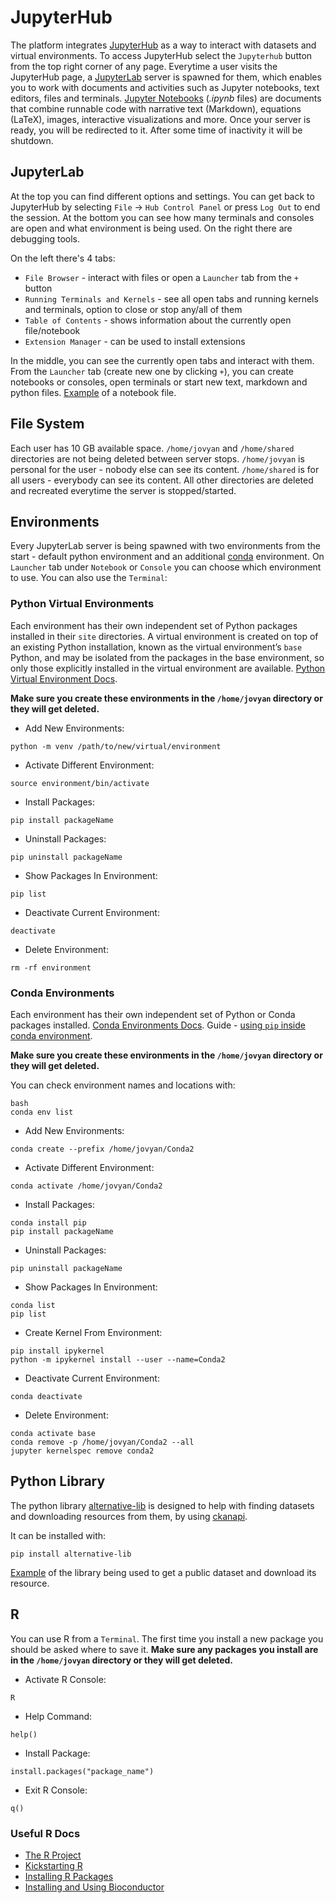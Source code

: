 # JupyterHub

The platform integrates <a href="https://jupyterhub.readthedocs.io/en/stable/" target="_blank">JupyterHub</a> as a way to interact with datasets and virtual environments. To access JupyterHub select the `Jupyterhub` button from the top right corner of any page. Everytime a user visits the JupyterHub page, a <a href="https://jupyterlab.readthedocs.io/en/stable/" target="_blank">JupyterLab</a> server is spawned for them, which enables you to work with documents and activities such as Jupyter notebooks, text editors, files and terminals. <a href="https://jupyter-notebook.readthedocs.io/en/stable/" target="_blank">Jupyter Notebooks</a> (*.ipynb* files) are documents that combine runnable code with narrative text (Markdown), equations (LaTeX), images, interactive visualizations and more. Once your server is ready, you will be redirected to it. After some time of inactivity it will be shutdown.

## JupyterLab

At the top you can find different options and settings. You can get back to JupyterHub by selecting `File` -> `Hub Control Panel` or press `Log Out` to end the session. At the bottom you can see how many terminals and consoles are open and what environment is being used. On the right there are debugging tools.

On the left there's 4 tabs:
- `File Browser` - interact with files or open a `Launcher` tab from the `+` button
- `Running Terminals and Kernels` - see all open tabs and running kernels and terminals, option to close or stop any/all of them
- `Table of Contents` - shows information about the currently open file/notebook
- `Extension Manager` - can be used to install extensions

In the middle, you can see the currently open tabs and interact with them. From the `Launcher` tab (create new one by clicking `+`), you can create notebooks or consoles, open terminals or start new text, markdown and python files. [Example](notebook-example.ipynb) of a notebook file.

## File System

Each user has 10 GB available space. `/home/jovyan` and `/home/shared` directories are not being deleted between server stops. `/home/jovyan` is personal for the user - nobody else can see its content. `/home/shared` is for all users - everybody can see its content. All other directories are deleted and recreated everytime the server is stopped/started.

## Environments

Every JupyterLab server is being spawned with two environments from the start - default python environment and an additional <a href="https://conda.io/projects/conda/en/latest/user-guide/index.html" target="_blank">conda</a> environment. On `Launcher` tab under `Notebook` or `Console` you can choose which environment to use. You can also use the `Terminal`:

### Python Virtual Environments

Each environment has their own independent set of Python packages installed in their `site` directories. A virtual environment is created on top of an existing Python installation, known as the virtual environment’s `base` Python, and may be isolated from the packages in the base environment, so only those explicitly installed in the virtual environment are available. <a href="https://packaging.python.org/en/latest/guides/installing-using-pip-and-virtual-environments/#creating-a-virtual-environment" target="_blank">Python Virtual Environment Docs</a>.

**Make sure you create these environments in the `/home/jovyan` directory or they will get deleted.**

- Add New Environments:
```
python -m venv /path/to/new/virtual/environment
```

- Activate Different Environment:
```
source environment/bin/activate
```

- Install Packages:
```
pip install packageName
```

- Uninstall Packages:
```
pip uninstall packageName
```

- Show Packages In Environment:
```
pip list
```

- Deactivate Current Environment:
```
deactivate
```

- Delete Environment:
```
rm -rf environment
```

### Conda Environments

Each environment has their own independent set of Python or Conda packages installed. <a href="https://conda.io/projects/conda/en/latest/user-guide/tasks/manage-environments.html" target="_blank">Conda Environments Docs</a>. Guide - <a href="https://docs.conda.io/projects/conda/en/latest/user-guide/tasks/manage-pkgs.html#installing-non-conda-packages" target="_blank">using `pip` inside conda environment</a>.

**Make sure you create these environments in the `/home/jovyan` directory or they will get deleted.**

You can check environment names and locations with:
```
bash
conda env list
```

- Add New Environments:
```
conda create --prefix /home/jovyan/Conda2
```

- Activate Different Environment:
```
conda activate /home/jovyan/Conda2
```

- Install Packages:
```
conda install pip
pip install packageName
```

- Uninstall Packages:
```
pip uninstall packageName
```

- Show Packages In Environment:
```
conda list
pip list
```

- Create Kernel From Environment:
```
pip install ipykernel
python -m ipykernel install --user --name=Conda2
```

- Deactivate Current Environment:
```
conda deactivate
```

- Delete Environment:
```
conda activate base
conda remove -p /home/jovyan/Conda2 --all
jupyter kernelspec remove conda2
```

## Python Library

The python library <a href="https://github.com/ALTERNATIVE-EU/alternative-lib" target="_blank">alternative-lib</a> is designed to help with finding datasets and downloading resources from them, by using <a href="https://github.com/ckan/ckanapi" target="_blank">ckanapi</a>.

It can be installed with:
```
pip install alternative-lib
```

[Example](lib-example.py) of the library being used to get a public dataset and download its resource.

## R

You can use R from a `Terminal`. The first time you install a new package you should be asked where to save it. **Make sure any packages you install are in the `/home/jovyan` directory or they will get deleted.**

- Activate R Console:
```
R
```

- Help Command:
```
help()
```

- Install Package:
```
install.packages("package_name")
```

- Exit R Console:
```
q()
```

### Useful R Docs
- <a href="https://www.r-project.org/" target="_blank">The R Project</a>
- <a href="https://cran.r-project.org/doc/contrib/Lemon-kickstart/index.html" target="_blank">Kickstarting R</a>
- <a href="https://datatofish.com/install-package-r/" target="_blank">Installing R Packages</a>
- <a href="https://bioconductor.org/install/" target="_blank">Installing and Using Bioconductor</a>
